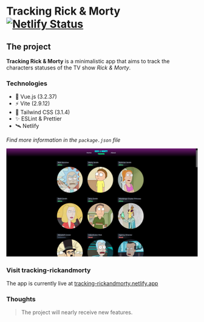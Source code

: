 # Tracking Rick & Morty [![Netlify Status](https://api.netlify.com/api/v1/badges/dda1fadf-ba09-4d87-ab27-1935b5143cc9/deploy-status)](https://app.netlify.com/sites/tracking-rickandmorty/deploys)

## The project

**Tracking Rick & Morty** is a minimalistic app 
that aims to track the characters statuses of the TV show *Rick & Morty*.

### Technologies

* 🔭 Vue.js (3.2.37)
* ⚡ Vite (2.9.12)
* 🌈 Tailwind CSS (3.1.4)
* ✨ ESLint & Prettier
* 🛰️ Netlify

*Find more information in the `package.json` file*

![tracking-rickandmorty preview](/src/assets/screenshots/tracking-rickandmorty_preview.png "tracking-rickandmorty preview")

### Visit tracking-rickandmorty

The app is currently live at [tracking-rickandmorty.netlify.app](https://tracking-rickandmorty.netlify.app/)

### Thoughts

> The project will nearly receive new features.